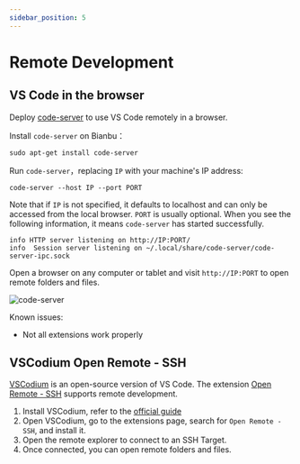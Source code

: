 ```yaml
---
sidebar_position: 5
---
```


# Remote Development



## VS Code in the browser

Deploy [code-server](https://github.com/coder/code-server) to use VS Code remotely in a browser.

Install `code-server` on Bianbu：

```shell
sudo apt-get install code-server
```

Run `code-server`，replacing `IP` with your machine's IP address:

```shell
code-server --host IP --port PORT
```

Note that if `IP` is not specified, it defaults to localhost and can only be accessed from the local browser. `PORT`  is usually optional. When you see the following information, it means `code-server` has started successfully.

```
info HTTP server listening on http://IP:PORT/
info  Session server listening on ~/.local/share/code-server/code-server-ipc.sock
```

Open a browser on any computer or tablet and visit `http://IP:PORT` to open remote folders and files.

![code-server]((/img/k1/os/vscode.png))

Known issues:

- Not all extensions work properly

## VSCodium Open Remote - SSH

[VSCodium](https://vscodium.com/) is an open-source version of VS Code. The extension [Open Remote - SSH](https://open-vsx.org/extension/jeanp413/open-remote-ssh) supports remote development.

1. Install VSCodium, refer to the [official guide](https://vscodium.com/#install)
2. Open VSCodium, go to the extensions page, search for `Open Remote - SSH`, and install it.
3. Open the remote explorer to connect to an SSH Target.
4. Once connected, you can open remote folders and files.
